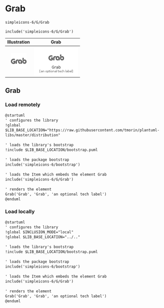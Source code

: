 # Grab


```text
simpleicons-6/G/Grab
```

```text
include('simpleicons-6/G/Grab')
```



| Illustration | Grab |
| :---: | :---: |
| ![illustration for Illustration](../../simpleicons-6/G/Grab.png) | ![illustration for Grab](../../simpleicons-6/G/Grab.Local.png) |




## Grab

### Load remotely
```plantuml
@startuml
' configures the library
!global $LIB_BASE_LOCATION="https://raw.githubusercontent.com/tmorin/plantuml-libs/master/distribution"

' loads the library's bootstrap
!include $LIB_BASE_LOCATION/bootstrap.puml

' loads the package bootstrap
include('simpleicons-6/bootstrap')

' loads the Item which embeds the element Grab
include('simpleicons-6/G/Grab')

' renders the element
Grab('Grab', 'Grab', 'an optional tech label')
@enduml
```

### Load locally
```plantuml
@startuml
' configures the library
!global $INCLUSION_MODE="local"
!global $LIB_BASE_LOCATION="../.."

' loads the library's bootstrap
!include $LIB_BASE_LOCATION/bootstrap.puml

' loads the package bootstrap
include('simpleicons-6/bootstrap')

' loads the Item which embeds the element Grab
include('simpleicons-6/G/Grab')

' renders the element
Grab('Grab', 'Grab', 'an optional tech label')
@enduml
```

